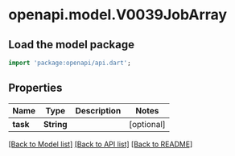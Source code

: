 # openapi.model.V0039JobArray

## Load the model package
```dart
import 'package:openapi/api.dart';
```

## Properties
Name | Type | Description | Notes
------------ | ------------- | ------------- | -------------
**task** | **String** |  | [optional] 

[[Back to Model list]](../README.md#documentation-for-models) [[Back to API list]](../README.md#documentation-for-api-endpoints) [[Back to README]](../README.md)



